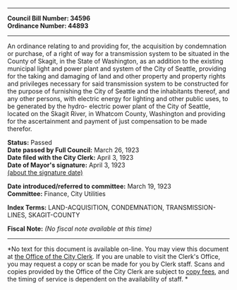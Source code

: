 * * * * *  
  
**Council Bill Number: [](#h0)[](#h2)34596**   
**Ordinance Number: 44893**  
  
* * * * *  
  
An ordinance relating to and providing for, the acquisition by condemnation or purchase, of a right of way for a transmission system to be situated in the County of Skagit, in the State of Washington, as an addition to the existing municipal light and power plant and system of the City of Seattle, providing for the taking and damaging of land and other property and property rights and privileges necessary for said transmission system to be constructed for the purpose of furnishing the City of Seattle and the inhabitants thereof, and any other persons, with electric energy for lighting and other public uses, to be generated by the hydro- electric power plant of the City of Seattle, located on the Skagit River, in Whatcom County, Washington and providing for the ascertainment and payment of just compensation to be made therefor.  
  
**Status:** Passed   
**Date passed by Full Council:** March 26, 1923   
**Date filed with the City Clerk:** April 3, 1923   
**Date of Mayor's signature:** April 3, 1923   
[(about the signature date)](/~public/approvaldate.htm)   
  
  
**Date introduced/referred to committee:** March 19, 1923   
**Committee:** Finance, City Utilities   
  
**Index Terms:** LAND-ACQUISITION, CONDEMNATION, TRANSMISSION-LINES, SKAGIT-COUNTY  
  
**Fiscal Note:** *(No fiscal note available at this time)*  
  
* * * * *  
  
*No text for this document is available on-line. You may view this document at [the Office of the City Clerk](http://www.seattle.gov/leg/clerk/contactUs.htm). If you are unable to visit the Clerk's Office, you may request a copy or scan be made for you by Clerk staff. Scans and copies provided by the Office of the City Clerk are subject to [copy fees](http://clerk.seattle.gov/~public/clerkfees.htm), and the timing of service is dependent on the availability of staff. *  
  
  
